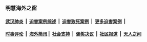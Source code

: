 
### 明慧海外之窗

####  [武汉肺炎](indexes/365.md?t=05130001) &nbsp;|&nbsp;  [迫害案例综述](indexes/328.md?t=05130001) &nbsp;|&nbsp; [迫害致死案例](indexes/277.md?t=05130001)  &nbsp;|&nbsp; [更多迫害案例](indexes/81.md?t=05130001)  &nbsp;|&nbsp; 
####  [时事评论](indexes/19.md?t=05130001) &nbsp;|&nbsp; [海外简讯](indexes/245.md?t=05130001)&nbsp;|&nbsp;  [社会支持](indexes/140.md?t=05130001) &nbsp;|&nbsp; [褒奖决议](indexes/282.md?t=05130001) &nbsp;|&nbsp; [社区报道](indexes/91.md?t=05130001)  &nbsp;|&nbsp; [天人之间](indexes/78.md?t=05130001) 

